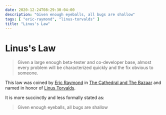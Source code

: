 ```yaml
---
date: 2020-12-24T08:29:30-04:00
description: "Given enough eyeballs, all bugs are shallow"
tags: [ "eric-raymond", "linus-torvalds" ]
title: "Linus's Law"
---
```


# Linus's Law

> Given a large enough beta-tester and co-developer base, almost every problem will be characterized quickly and the fix obvious to someone.

This law was coined by [Eric Raymond](eric-raymond.md) in [The Cathedral and The Bazaar](https://cse.unl.edu/~cbourke/ComputerScienceII/docs/CathedralAndBazaar.pdf) and named in honor of [Linus Torvalds](linus-torvalds.md).

It is more succinctly and less formally stated as:

> Given enough eyeballs, all bugs are shallow
